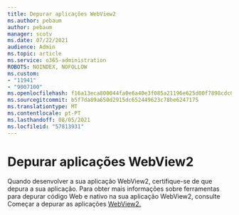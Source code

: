 ```yaml
---
title: Depurar aplicações WebView2
ms.author: pebaum
author: pebaum
manager: scotv
ms.date: 07/22/2021
audience: Admin
ms.topic: article
ms.service: o365-administration
ROBOTS: NOINDEX, NOFOLLOW
ms.custom:
- "11941"
- "9007100"
ms.openlocfilehash: f16a13eca800044fa0e6a40e3f085a21196e625d00f7898cdc0f5a20a218b170
ms.sourcegitcommit: b5f7da89a650d2915dc652449623c78be6247175
ms.translationtype: MT
ms.contentlocale: pt-PT
ms.lasthandoff: 08/05/2021
ms.locfileid: "57813931"
---
```

# <a name="debug-webview2-apps"></a>Depurar aplicações WebView2

Quando desenvolver a sua aplicação WebView2, certifique-se de que depura a sua aplicação. Para obter mais informações sobre ferramentas para depurar código Web e nativo na sua aplicação WebView2, consulte Começar a depurar as aplicações [WebView2.](/microsoft-edge/webview2/how-to/debug)